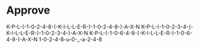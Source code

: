 # Approve
K-P-L-(-1-0-2-4-8-(-K-I-L-L-E-R-)-1-0-2-4-8-)-A-X-N
K-P-L-(-1-0-2-3-4-(-K-I-L-L-E-R-)-1-0-2-3-4-)-A-X-N
K-P-L-(-1-0-6-4-8-(-K-I-L-L-E-R-)-1-0-6-4-8-)-A-X-N
1-0-2-4-8-u-0-_-a-2-4-8
